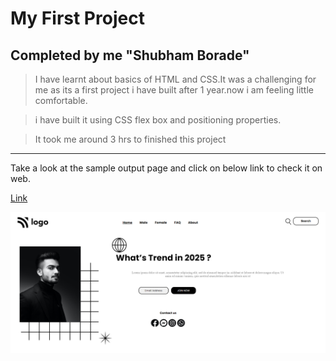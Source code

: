 # My First Project

## Completed by me "Shubham Borade"

> I have learnt about basics of HTML and CSS.It was a challenging for me as its a first project i have built after 1 year.now i am feeling little comfortable.

> i have built it using CSS flex box and positioning properties.

> It took me around 3 hrs to finished this project

---

Take a look at the sample output page and click on below link to check it on web.

[Link](https://firstlandingpage1.netlify.app/)

![Sample](./Project-1.PNG)

